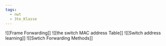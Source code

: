 ```yaml
---
tags:
  - nwt
  - 3te_Klasse
---
```

![[Frame Forwarding]]
![[the switch MAC address Table]]
![[Switch address learning]]
![[Swtich Forwarding Methods]]